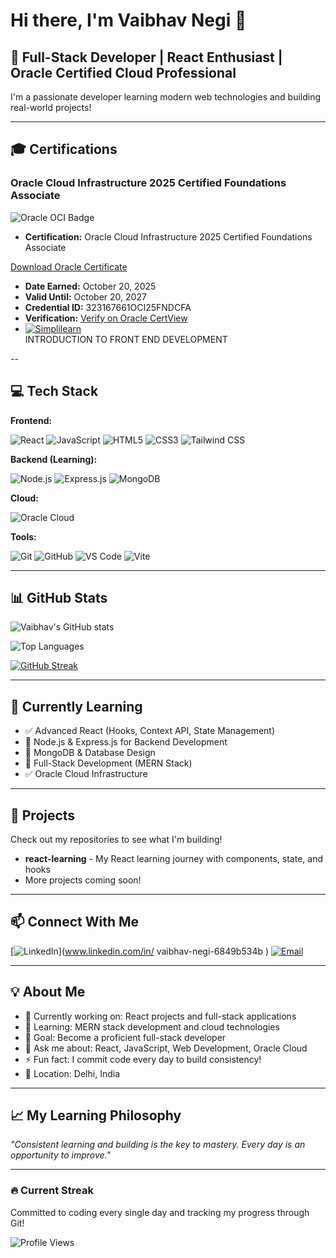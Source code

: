 # Hi there, I'm Vaibhav Negi 👋

## 🚀 Full-Stack Developer | React Enthusiast | Oracle Certified Cloud Professional

I'm a passionate developer learning modern web technologies and building real-world projects!

---

## 🎓 Certifications

### Oracle Cloud Infrastructure 2025 Certified Foundations Associate

![Oracle OCI Badge](https://img.shields.io/badge/Oracle_Cloud-Certified_Foundations_Associate-F80000?style=for-the-badge&logo=oracle&logoColor=white)

- **Certification:** Oracle Cloud Infrastructure 2025 Certified Foundations Associate
  
[Download Oracle Certificate](certificates/OracleCertificate.pdf)

- **Date Earned:** October 20, 2025  
- **Valid Until:** October 20, 2027  
- **Credential ID:** 323167661OCI25FNDCFA  
- **Verification:** [Verify on Oracle CertView](https://catalog-education.oracle.com/pls/certview/sharebadge?id=A949475A9818A3104D3579B3D48DDF9A0C5BE753EAFE72F309469AEC426F6C48)
- [![Simplilearn](https://img.icons8.com/plasticine/48/000000/certificate.png)](certificates/9199912_92378801760885804766.pdf)  
  INTRODUCTION TO FRONT END DEVELOPMENT

--

## 💻 Tech Stack

**Frontend:**

![React](https://img.shields.io/badge/React-20232A?style=for-the-badge&logo=react&logoColor=61DAFB)
![JavaScript](https://img.shields.io/badge/JavaScript-F7DF1E?style=for-the-badge&logo=javascript&logoColor=black)
![HTML5](https://img.shields.io/badge/HTML5-E34F26?style=for-the-badge&logo=html5&logoColor=white)
![CSS3](https://img.shields.io/badge/CSS3-1572B6?style=for-the-badge&logo=css3&logoColor=white)
![Tailwind CSS](https://img.shields.io/badge/Tailwind_CSS-38B2AC?style=for-the-badge&logo=tailwind-css&logoColor=white)

**Backend (Learning):**

![Node.js](https://img.shields.io/badge/Node.js-43853D?style=for-the-badge&logo=node.js&logoColor=white)
![Express.js](https://img.shields.io/badge/Express.js-404D59?style=for-the-badge)
![MongoDB](https://img.shields.io/badge/MongoDB-4EA94B?style=for-the-badge&logo=mongodb&logoColor=white)

**Cloud:**

![Oracle Cloud](https://img.shields.io/badge/Oracle_Cloud-F80000?style=for-the-badge&logo=oracle&logoColor=white)

**Tools:**

![Git](https://img.shields.io/badge/Git-F05032?style=for-the-badge&logo=git&logoColor=white)
![GitHub](https://img.shields.io/badge/GitHub-181717?style=for-the-badge&logo=github&logoColor=white)
![VS Code](https://img.shields.io/badge/VS_Code-007ACC?style=for-the-badge&logo=visual-studio-code&logoColor=white)
![Vite](https://img.shields.io/badge/Vite-646CFF?style=for-the-badge&logo=vite&logoColor=white)

---

## 📊 GitHub Stats

![Vaibhav's GitHub stats](https://github-readme-stats.vercel.app/api?username=Vaibhav-negii&show_icons=true&theme=radical)

![Top Languages](https://github-readme-stats.vercel.app/api/top-langs/?username=Vaibhav-negii&layout=compact&theme=radical)

[![GitHub Streak](https://github-readme-streak-stats.herokuapp.com/?user=Vaibhav-negii&theme=radical)](https://git.io/streak-stats)

---

## 🌱 Currently Learning

- ✅ Advanced React (Hooks, Context API, State Management)
- 🔄 Node.js & Express.js for Backend Development
- 🔄 MongoDB & Database Design
- 🔄 Full-Stack Development (MERN Stack)
- ✅ Oracle Cloud Infrastructure

---

## 🚀 Projects

Check out my repositories to see what I'm building!

- **react-learning** - My React learning journey with components, state, and hooks
- More projects coming soon!

---

## 📫 Connect With Me

[![LinkedIn](https://img.shields.io/badge/LinkedIn-0077B5?style=for-the-badge&logo=linkedin&logoColor=white)](www.linkedin.com/in/
vaibhav-negi-6849b534b
)
[![Email](https://img.shields.io/badge/Email-D14836?style=for-the-badge&logo=gmail&logoColor=white)](mailto:vaibhavnegi240@gmail.com)

---

## 💡 About Me

- 🔭 Currently working on: React projects and full-stack applications
- 🌱 Learning: MERN stack development and cloud technologies
- 🎯 Goal: Become a proficient full-stack developer
- 💬 Ask me about: React, JavaScript, Web Development, Oracle Cloud
- ⚡ Fun fact: I commit code every day to build consistency!
- 📍 Location: Delhi, India

---

## 📈 My Learning Philosophy

*"Consistent learning and building is the key to mastery. Every day is an opportunity to improve."*

---

### 🔥 Current Streak

Committed to coding every single day and tracking my progress through Git!

![Profile Views](https://komarev.com/ghpvc/?username=Vaibhav-negii&color=blueviolet&style=for-the-badge)
